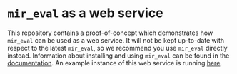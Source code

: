 # `mir_eval` as a web service

This repository contains a proof-of-concept which demonstrates how `mir_eval` can be used as a web service.
It will not be kept up-to-date with respect to the latest `mir_eval`, so we recommend you use `mir_eval` directly instead.
Information about installing and using `mir_eval` can be found in the [documentation](https://craffel.github.io/mir_eval/).
An example instance of this web service is running [here](http://labrosa.ee.columbia.edu/mir_eval).
